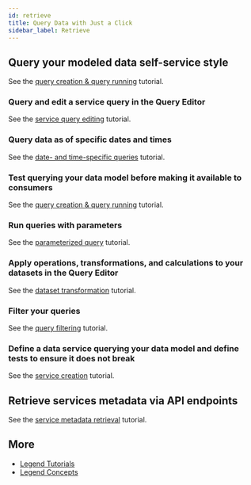 ```yaml
---
id: retrieve
title: Query Data with Just a Click
sidebar_label: Retrieve
---
```


## Query your modeled data self-service style

See the [query creation & query running](../tutorials/query-tutorial.md) tutorial.

### Query and edit a service query in the Query Editor

See the [service query editing](../tutorials/query-edit-service-query.md) tutorial.

### Query data as of specific dates and times

See the [date- and time-specific queries](../tutorials/query-specific-dates-times.md) tutorial.

### Test querying your data model before making it available to consumers

See the [query creation & query running](../tutorials/query-tutorial.md/#test-querying-your-data-model) tutorial.

### Run queries with parameters

See the [parameterized query](../tutorials/query-build-run-parameter-query.md) tutorial.

### Apply operations, transformations, and calculations to your datasets in the Query Editor

See the [dataset transformation](../tutorials/query-transform-datasets.md) tutorial.

### Filter your queries

See the [query filtering](../tutorials/query-filter.md) tutorial.

### Define a data service querying your data model and define tests to ensure it does not break

See the [service creation](../tutorials/services-create-service.md) tutorial.

## Retrieve services metadata via API endpoints

See the [service metadata retrieval](../tutorials/services-retrieve-service-metadata.md) tutorial.

## More
- [Legend Tutorials](../tutorials/studio-create-model.md) 
- [Legend Concepts](../concepts/legend-studio-concepts.md)